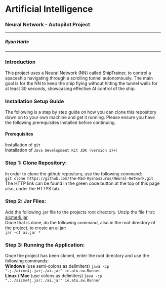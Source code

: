 # **Artificial Intelligence**

### Neural Network - Autopilot Project

---

##### Ryan Harte

---

### **Introduction**

This project uses a Neural Network (NN) called ShipTrainer, to control a spaceship navigating through a scrolling tunnel autonomously. The main goal is for the NN to keep the ship flying without hitting the tunnel walls for at least 30 seconds, showcasing effective AI control of the ship.

### **Installation Setup Guide**

The following is a step by step guide on how you can clone this repository down on to your own machine and get it running. Please ensure you have the following prerequisites installed before continuing.

#### **Prerequisites**

Installation of `git` <br>
Installation of `Java Development Kit JDK (version 17+)`<br>

### **Step 1: Clone Repository:**

In order to clone the github repository, use the following command:<br>
`git clone https://github.com/The-Mad-Ryanosaurus/Neural-Network.git`<br>
The HTTP link can be found in the green code button at the top of this page also, under the HTTPS tab.

### **Step 2: Jar Files:**

Add the following .jar file to the projects root directory. Unzip the file first:
[aicme4j.jar](https://drive.google.com/file/d/1idkDpnAcCP_OnjjlShZEGK4zfp6_isJs/view?usp=drive_link)
<br>
Once that is done, do the following command, also in the root directory of the project, to create an ai.jar:<br>
`jar –cf ai.jar *`
<br>

### **Step 3: Running the Application:**

Once the project has been cloned, enter the root directory and use the following commands:<br>
**Windows** (use semi-colons as delimiters)
`java -cp ".;./aicme4j.jar;./ai.jar" ie.atu.sw.Runner`
<br>
**Linux / Mac** (use colons as delimiters)
`java -cp ".:./aicme4j.jar:./ai.jar" ie.atu.sw.Runner`
